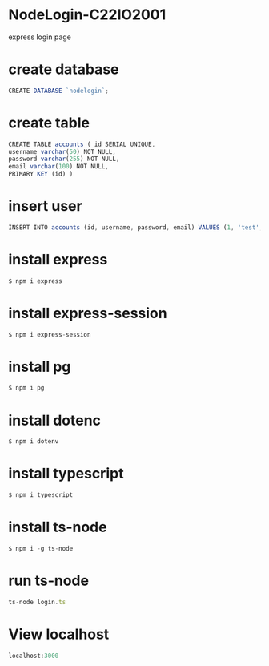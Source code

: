 # NodeLogin-C22IO2001
express login page

# create database
```javascript
CREATE DATABASE `nodelogin`;
```
# create table 
``` javascript
CREATE TABLE accounts ( id SERIAL UNIQUE, 
username varchar(50) NOT NULL, 
password varchar(255) NOT NULL, 
email varchar(100) NOT NULL, 
PRIMARY KEY (id) ) 
```
# insert user
```javascript
INSERT INTO accounts (id, username, password, email) VALUES (1, 'test', 'test', 'test@test.com');
```
# install express
```javascript
$ npm i express
```
# install express-session
```javascript
$ npm i express-session
```
# install pg
```javascript
$ npm i pg
```
# install dotenc
```javascript
$ npm i dotenv
```
# install typescript
```javascript
$ npm i typescript
```
# install ts-node
```javascript
$ npm i -g ts-node 
```
# run ts-node
```javascript
ts-node login.ts
```
# View localhost
```javascript
localhost:3000
```
